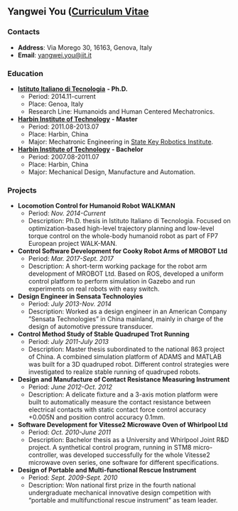 ## Yangwei You ([Curriculum Vitae](https://www.dropbox.com/s/gqh305vt9cna754/yangwei_cv.pdf?dl=0)

### Contacts
- **Address**: Via Morego 30, 16163, Genova, Italy
- **Email**: [yangwei.you@iit.it](mailto:yangwei.you@iit.it)

### Education
- [**Istituto Italiano di Tecnologia**](http://www.iit.it) **- Ph.D.**
    - Period: 2014.11-current
    - Place: Genoa, Italy
    - Research Line: Humanoids and Human Centered Mechatronics.
- [**Harbin Institute of Technology**](http://www.hit.edu.cn/) **- Master**
    - Period: 2011.08-2013.07
    - Place: Harbin, China
    - Major: Mechatronic Engineering in [State Key Robotics Institute](http://robot.hit.edu.cn/).
- [**Harbin Institute of Technology**](http://www.hit.edu.cn/) **- Bachelor**
    - Period: 2007.08-2011.07 
    - Place: Harbin, China
    - Major: Mechanical Design, Manufacture and Automation.

### Projects
+ **Locomotion Control for Humanoid Robot WALKMAN**
    - Period: _Nov. 2014-Current_
    - Description: Ph.D. thesis in Istituto Italiano di Tecnologia. Focused on optimization-based high-level trajectory planning and low-level torque control on the whole-body humanoid robot as part of FP7 European project WALK-MAN.
+ **Control Software Development for Cooky Robot Arms of MROBOT Ltd**
    - Period: _Mar. 2017-Sept. 2017_ 
    - Description: A short-term working package for the robot arm development of MROBOT Ltd. Based on ROS, developed a uniform control platform to perform simulation in Gazebo and run experiments on real robots with easy switch.
+ **Design Engineer in Sensata Technoloyies**
    - Period: _July 2013-Nov. 2014_ 
    - Description: Worked as a design engineer in an American Company ”Sensata Technologies” in China mainland, mainly in charge of the design of automotive pressure transducer.
+ **Control Method Study of Stable Quadruped Trot Running**
    - Period: _July 2011-July 2013_ 
    - Description: Master thesis subordinated to the national 863 project of China. A combined simulation platform of ADAMS and MATLAB was built for a 3D quadruped robot. Different control strategies were investigated to realize stable running of quadruped robots.
+ **Design and Manufacture of Contact Resistance Measuring Instrument**
    - Period: _June 2012-Oct. 2012_ 
    - Description: A delicate fixture and a 3-axis motion platform were built to automatically measure the contact resistance between electrical contacts with static contact force control accuracy +0.005N and position control accuracy 0.1mm.
+ **Software Development for Vitesse2 Microwave Oven of Whirlpool Ltd**
    - Period: _Oct. 2010-June 2011_ 
    - Description: Bachelor thesis as a University and Whirlpool Joint R&D project. A synthetical control program, running in STM8 micro-controller, was developed successfully for the whole Vitesse2 microwave oven series, one software for different specifications.
+ **Design of Portable and Multi-functional Rescue Instrument**
    - Period: _Sept. 2009-Sept. 2010_ 
    - Description: Won national first prize in the fourth national undergraduate mechanical innovative design competition with “portable and multifunctional rescue instrument” as team leader.
